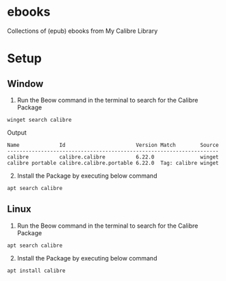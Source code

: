 # ebooks
Collections of (epub) ebooks from My Calibre Library

# Setup
## Window
1. Run the Beow command in the terminal to search for the Calibre Package
```
winget search calibre
```
Output
```
Name             Id                       Version Match        Source
---------------------------------------------------------------------
calibre          calibre.calibre          6.22.0               winget
calibre portable calibre.calibre.portable 6.22.0  Tag: calibre winget
```
2. Install the Package by executing below command
```
apt search calibre
```
## Linux
1. Run the Beow command in the terminal to search for the Calibre Package
```
apt search calibre
```
2. Install the Package by executing below command
```
apt install calibre
```
